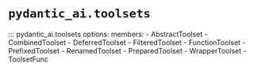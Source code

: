 # `pydantic_ai.toolsets`

::: pydantic_ai.toolsets
    options:
        members:
        - AbstractToolset
        - CombinedToolset
        - DeferredToolset
        - FilteredToolset
        - FunctionToolset
        - PrefixedToolset
        - RenamedToolset
        - PreparedToolset
        - WrapperToolset
        - ToolsetFunc
